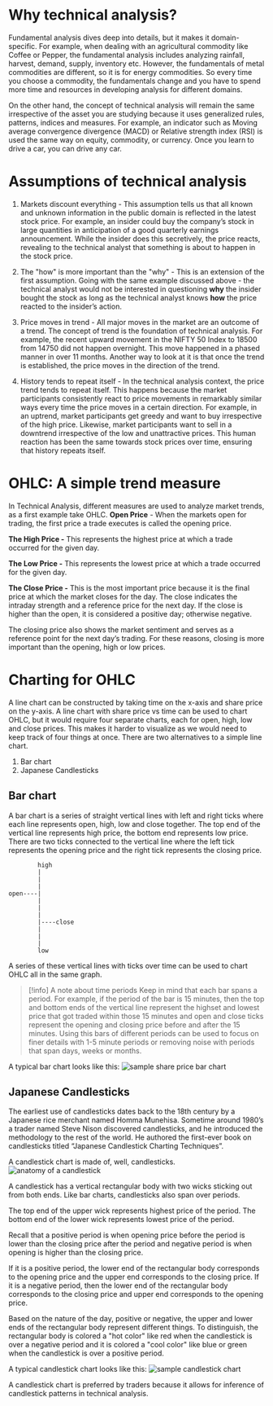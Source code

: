 # Why technical analysis?
Fundamental analysis dives deep into details, but it makes it domain-specific. For example, when dealing with an agricultural commodity like Coffee or Pepper, the fundamental analysis includes analyzing rainfall, harvest, demand, supply, inventory etc. However, the fundamentals of metal commodities are different, so it is for energy commodities. So every time you choose a commodity, the fundamentals change and you have to spend more time and resources in developing analysis for different domains.

On the other hand, the concept of technical analysis will remain the same irrespective of the asset you are studying because it uses generalized rules, patterns, indices and measures. For example, an indicator such as Moving average convergence divergence (MACD) or Relative strength index (RSI) is used the same way on equity, commodity, or currency. Once you learn to drive a car, you can drive any car.
# Assumptions of technical analysis
1. Markets discount everything - This assumption tells us that all known and unknown information in the public domain is reflected in the latest stock price. For example, an insider could buy the company’s stock in large quantities in anticipation of a good quarterly earnings announcement. While the insider does this secretively, the price reacts, revealing to the technical analyst that something is about to happen in the stock price.

2. The "how" is more important than the "why" - This is an extension of the first assumption. Going with the same example discussed above - the technical analyst would not be interested in questioning **why** the insider bought the stock as long as the technical analyst knows **how** the price reacted to the insider’s action.

3. Price moves in trend - All major moves in the market are an outcome of a trend. The concept of trend is the foundation of technical analysis. For example, the recent upward movement in the NIFTY 50 Index to 18500 from 14750 did not happen overnight. This move happened in a phased manner in over 11 months. Another way to look at it is that once the trend is established, the price moves in the direction of the trend.

4. History tends to repeat itself - In the technical analysis context, the price trend tends to repeat itself. This happens because the market participants consistently react to price movements in remarkably similar ways every time the price moves in a certain direction. For example, in an uptrend, market participants get greedy and want to buy irrespective of the high price. Likewise, market participants want to sell in a downtrend irrespective of the low and unattractive prices. This human reaction has been the same towards stock prices over time, ensuring that history repeats itself.
# OHLC: A simple trend measure
In Technical Analysis, different measures are used to analyze market trends, as a first example take OHLC.
**Open Price** - When the markets open for trading, the first price a trade executes is called the opening price.

**The High Price -** This represents the highest price at which a trade occurred for the given day.

**The Low Price -** This represents the lowest price at which a trade occurred for the given day.

**The Close Price -** This is the most important price because it is the final price at which the market closes for the day. The close indicates the intraday strength and a reference price for the next day. If the close is higher than the open, it is considered a positive day; otherwise negative.

The closing price also shows the market sentiment and serves as a reference point for the next day’s trading. For these reasons, closing is more important than the opening, high or low prices.
# Charting for OHLC
A line chart can be constructed by taking time on the x-axis and share price on the y-axis. A line chart with share price vs time can be used to chart OHLC, but it would require four separate charts, each for open, high, low and close prices. This makes it harder to visualize as we would need to keep track of four things at once. There are two alternatives to a simple line chart.
1. Bar chart
2. Japanese Candlesticks
## Bar chart
A bar chart is a series of straight vertical lines with left and right ticks where each line represents open, high, low and close together. The top end of the vertical line represents high price, the bottom end represents low price. There are two ticks connected to the vertical line where the left tick represents the opening price and the right tick represents the closing price.
```
		high
		|
		|
		|
open----|
		|
		|
		|
		|----close
		|
		|
		|
		low
```
A series of these vertical lines with ticks over time can be used to chart OHLC all in the same graph.

> [!info]  A note about time periods
> Keep in mind that each bar spans a period. For example, if the period of the bar is 15 minutes, then the top and bottom ends of the vertical line represent the highset and lowest price that got traded within those 15 minutes and open and close ticks represent the opening and closing price before and after the 15 minutes. Using this bars of different periods can be used to focus on finer details with 1-5 minute periods or removing noise with periods that span days, weeks or months.

A typical bar chart looks like this:
![sample share price bar chart](https://zerodha.com/varsity/wp-content/uploads/2014/09/M2-Ch3-Chart2.jpg)
## Japanese Candlesticks
The earliest use of candlesticks dates back to the 18th century by a Japanese rice merchant named Homma Munehisa. Sometime around 1980’s a trader named Steve Nison discovered candlesticks, and he introduced the methodology to the rest of the world. He authored the first-ever book on candlesticks titled “Japanese Candlestick Charting Techniques”.

A candlestick chart is made of, well, candlesticks.
![anatomy of a candlestick](https://www.tradingwithrayner.com/wp-content/uploads/2024/06/1.-OHLC-Example.png)

A candlestick has a vertical rectangular body with two wicks sticking out from both ends. Like bar charts, candlesticks also span over periods.

The top end of the upper wick represents highest price of the period.
The bottom end of the lower wick represents lowest price of the period.

Recall that a positive period is when opening price before the period is lower than the closing price after the period and negative period is when opening is higher than the closing price.

If it is a positive period, the lower end of the rectangular body corresponds to the opening price and the upper end corresponds to the closing price. If it is a negative period, then the lower end of the rectangular body corresponds to the closing price and upper end corresponds to the opening price.

Based on the nature of the day, positive or negative, the upper and lower ends of the rectangular body represent different things. To distinguish, the rectangular body is colored a "hot color" like red when the candlestick is over a negative period and it is colored a "cool color" like blue or green when the candlestick is over a positive period.

A typical candlestick chart looks like this:
![sample candlestick chart](https://zerodha.com/varsity/wp-content/uploads/2014/09/M2-Ch3-Chart3.jpg)

A candlestick chart is preferred by traders because it allows for inference of candlestick patterns in technical analysis.